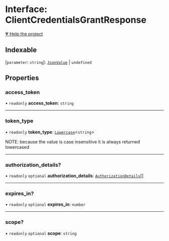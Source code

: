 # Interface: ClientCredentialsGrantResponse

[💗 Help the project](https://github.com/sponsors/panva)

## Indexable

 \[`parameter`: `string`\]: [`JsonValue`](../type-aliases/JsonValue.md) \| `undefined`

## Properties

### access\_token

• `readonly` **access\_token**: `string`

***

### token\_type

• `readonly` **token\_type**: [`Lowercase`](https://www.typescriptlang.org/docs/handbook/2/template-literal-types.html#lowercasestringtype)\<`string`\>

NOTE: because the value is case insensitive it is always returned lowercased

***

### authorization\_details?

• `readonly` `optional` **authorization\_details**: [`AuthorizationDetails`](AuthorizationDetails.md)[]

***

### expires\_in?

• `readonly` `optional` **expires\_in**: `number`

***

### scope?

• `readonly` `optional` **scope**: `string`
